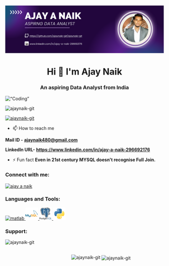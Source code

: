 ![logo](https://github.com/ajaynaik-git/ajaynaik-git/blob/main/Blue%20%26%20white%20minimal%20linkedin%20profile%20cover%20image(1).png)
<h1 align="center">Hi 👋 I'm Ajay Naik</h1>
<h3 align="center">An aspiring Data Analyst from India</h3>
<img align =“right” alt= “Coding” width= “256” src= https://aclm.in/wp-content/uploads/2021/07/dashboard_examples_aclm.gif>
<p align="left"> <img src="https://komarev.com/ghpvc/?username=ajaynaik-git&label=Profile%20views&color=0e75b6&style=flat" alt="ajaynaik-git" /> </p>

<p align="left"> <a href="https://github.com/ryo-ma/github-profile-trophy"><img src="https://github-profile-trophy.vercel.app/?username=ajaynaik-git" alt="ajaynaik-git" /></a> </p>

- 📫 How to reach me 

**Mail ID -**
**ajaynaik480@gmail.com**

**LinkedIn URL-** **https://www.linkedin.com/in/ajay-a-naik-296692176**

- ⚡ Fun fact **Even in 21st century MYSQL doesn't recognise Full Join.**

<h3 align="left">Connect with me:</h3>
<p align="left">
<a href="https://linkedin.com/in/ajay a naik" target="blank"><img align="center" src="https://raw.githubusercontent.com/rahuldkjain/github-profile-readme-generator/master/src/images/icons/Social/linked-in-alt.svg" alt="ajay a naik" height="30" width="40" /></a>
</p>

<h3 align="left">Languages and Tools:</h3>
<p align="left"> <a href="https://www.mathworks.com/" target="_blank" rel="noreferrer"> <img src="https://upload.wikimedia.org/wikipedia/commons/2/21/Matlab_Logo.png" alt="matlab" width="40" height="40"/> </a> <a href="https://www.mysql.com/" target="_blank" rel="noreferrer"> <img src="https://raw.githubusercontent.com/devicons/devicon/master/icons/mysql/mysql-original-wordmark.svg" alt="mysql" width="40" height="40"/> </a> <a href="https://www.postgresql.org" target="_blank" rel="noreferrer"> <img src="https://raw.githubusercontent.com/devicons/devicon/master/icons/postgresql/postgresql-original-wordmark.svg" alt="postgresql" width="40" height="40"/> </a> <a href="https://www.python.org" target="_blank" rel="noreferrer"> <img src="https://raw.githubusercontent.com/devicons/devicon/master/icons/python/python-original.svg" alt="python" width="40" height="40"/> </a> </p>

<h3 align="left">Support:</h3>
<p><a href="https://www.buymeacoffee.com/ajaynaik-git "> <img align="left" src="https://cdn.buymeacoffee.com/buttons/v2/default-yellow.png" height="50" width="210" alt="ajaynaik-git " /></a></p><br><br>

<p><img align="left" src="https://github-readme-stats.vercel.app/api/top-langs?username=ajaynaik-git&show_icons=true&locale=en&layout=compact" alt="ajaynaik-git" /></p>

<p>&nbsp;<img align="center" src="https://github-readme-stats.vercel.app/api?username=ajaynaik-git&show_icons=true&locale=en" alt="ajaynaik-git" /></p>


